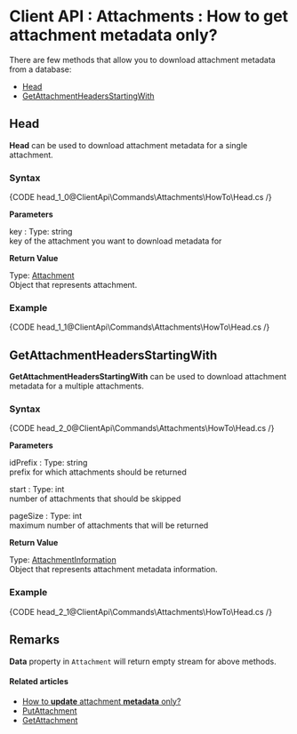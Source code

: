 # Client API : Attachments : How to get attachment metadata only?

There are few methods that allow you to download attachment metadata from a database:   
- [Head](../../../client-api/commands/attachments/how-to/get-attachment-metadata-only#head)   
- [GetAttachmentHeadersStartingWith](../../../client-api/commands/attachments/how-to/get-attachment-metadata-only#getattachmentheadersstartingwith)   

## Head

**Head** can be used to download attachment metadata for a single attachment.

### Syntax

{CODE head_1_0@ClientApi\Commands\Attachments\HowTo\Head.cs /}

**Parameters**   

key
:   Type: string   
key of the attachment you want to download metadata for

**Return Value**

Type: [Attachment](../../../glossary/json/attachment)   
Object that represents attachment.

### Example

{CODE head_1_1@ClientApi\Commands\Attachments\HowTo\Head.cs /}

## GetAttachmentHeadersStartingWith

**GetAttachmentHeadersStartingWith** can be used to download attachment metadata for a multiple attachments.

### Syntax

{CODE head_2_0@ClientApi\Commands\Attachments\HowTo\Head.cs /}

**Parameters**   

idPrefix
:   Type: string   
prefix for which attachments should be returned

start
:   Type: int   
number of attachments that should be skipped

pageSize
:   Type: int   
maximum number of attachments that will be returned

**Return Value**

Type: [AttachmentInformation](../../../glossary/json/attachment-information)   
Object that represents attachment metadata information.

### Example

{CODE head_2_1@ClientApi\Commands\Attachments\HowTo\Head.cs /}

## Remarks

**Data** property in `Attachment` will return empty stream for above methods.

#### Related articles

- [How to **update** attachment **metadata** only?](../../../client-api/commands/attachments/how-to/update-attachment-metadata-only)  
- [PutAttachment](../../../client-api/commands/attachments/put)  
- [GetAttachment](../../../client-api/commands/attachments/get)  